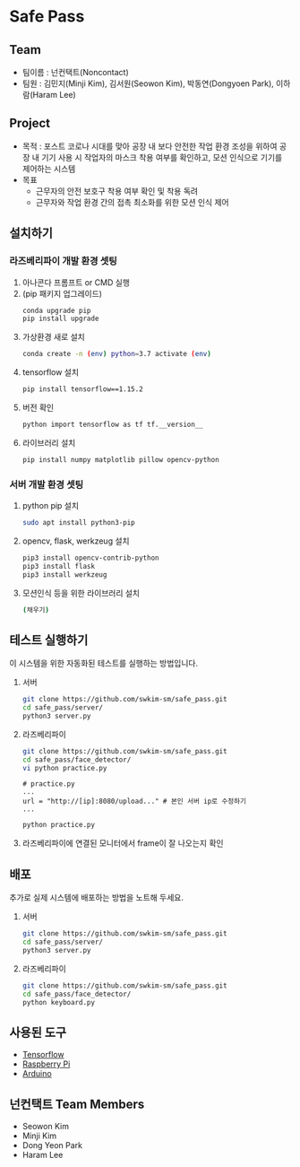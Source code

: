 # Safe Pass
## Team
* 팀이름 : 넌컨택트(Noncontact)
* 팀원 : 김민지(Minji Kim), 김서원(Seowon Kim), 박동연(Dongyoen Park), 이하람(Haram Lee)

## Project
* 목적 : 포스트 코로나 시대를 맞아 공장 내 보다 안전한 작업 환경 조성을 위하여 공장 내 기기 사용 시 작업자의 마스크 착용 여부를 확인하고, 모션 인식으로 기기를 제어하는 시스템
* 목표
    * 근무자의 안전 보호구 착용 여부 확인 및 착용 독려
    * 근무자와 작업 환경 간의 접촉 최소화를 위한 모션 인식 제어

## 설치하기
### 라즈베리파이 개발 환경 셋팅
1. 아나콘다 프롬프트 or CMD 실행
2. (pip 패키지 업그레이드)
    ```bash
    conda upgrade pip
    pip install upgrade
    ```
3. 가상환경 새로 설치
    ```bash
    conda create -n (env) python=3.7 activate (env)
    ```
4. tensorflow 설치
    ```bash
    pip install tensorflow==1.15.2
    ```
5. 버전 확인
    ```bash
    python import tensorflow as tf tf.__version__
    ```
6. 라이브러리 설치
    ```bash
    pip install numpy matplotlib pillow opencv-python
    ```

### 서버 개발 환경 셋팅
1. python pip 설치
    ```bash
    sudo apt install python3-pip
    ```
2. opencv, flask, werkzeug 설치
    ```bash
    pip3 install opencv-contrib-python
    pip3 install flask
    pip3 install werkzeug
    ```
3. 모션인식 등을 위한 라이브러리 설치
    ```bash
    (채우기)
    ```

## 테스트 실행하기
이 시스템을 위한 자동화된 테스트를 실행하는 방법입니다.
1. 서버
    ```bash
    git clone https://github.com/swkim-sm/safe_pass.git
    cd safe_pass/server/
    python3 server.py
    ```
2. 라즈베리파이
    ```bash
    git clone https://github.com/swkim-sm/safe_pass.git
    cd safe_pass/face_detector/
    vi python practice.py
    ```
    ```
    # practice.py
    ...
    url = "http://[ip]:8080/upload..." # 본인 서버 ip로 수정하기
    ...
    ```
    ```bash
    python practice.py 
    ```
3. 라즈베리파이에 연결된 모니터에서 frame이 잘 나오는지 확인

## 배포
추가로 실제 시스템에 배포하는 방법을 노트해 두세요.
1. 서버
    ```bash
    git clone https://github.com/swkim-sm/safe_pass.git
    cd safe_pass/server/
    python3 server.py
    ```
2. 라즈베리파이
    ```bash
    git clone https://github.com/swkim-sm/safe_pass.git
    cd safe_pass/face_detector/
    python keyboard.py
    ```

## 사용된 도구
* [Tensorflow](https://www.tensorflow.org/api_docs)
* [Raspberry Pi](https://www.raspberrypi.org/documentation/)
* [Arduino](https://www.arduino.cc/reference/en/)

## 넌컨택트 Team Members
* Seowon Kim
* Minji Kim
* Dong Yeon Park
* Haram Lee
